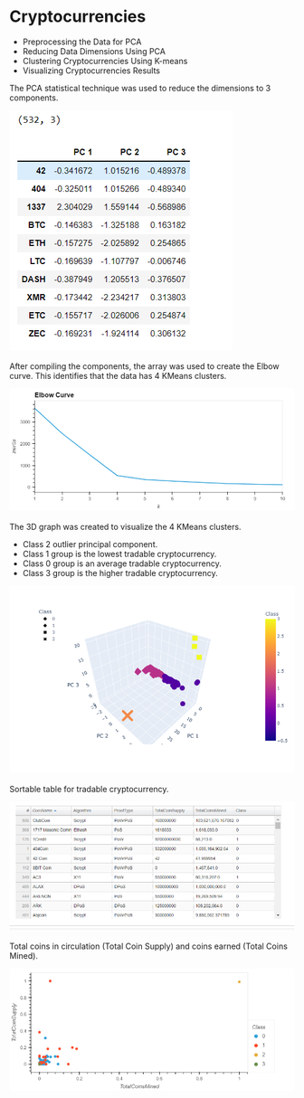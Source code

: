 # Cryptocurrencies

* Preprocessing the Data for PCA
* Reducing Data Dimensions Using PCA
* Clustering Cryptocurrencies Using K-means
* Visualizing Cryptocurrencies Results


The PCA statistical technique was used to reduce the dimensions to 3 components. <br>

![pca](https://github.com/Williamj83/Cryptocurrencies/blob/main/Images/PCA.png)<br>
<br>
After compiling the components, the array was used to create the Elbow curve.  This identifies that the data has 4 KMeans clusters.<br>

![Elbow](https://github.com/Williamj83/Cryptocurrencies/blob/main/Images/Elbow.png)<br>
<br>
The 3D graph was created to visualize the 4 KMeans clusters.<br>

* Class 2 outlier principal component.
* Class 1 group is the lowest tradable cryptocurrency.
* Class 0 group is an average tradable cryptocurrency.
* Class 3 group is the higher tradable cryptocurrency. <br>

![graph](https://github.com/Williamj83/Cryptocurrencies/blob/main/Images/graph.png)<br>
<br>
Sortable table for tradable cryptocurrency.<br>

![table](https://github.com/Williamj83/Cryptocurrencies/blob/main/Images/table.png)<br>
<br>
Total coins in circulation (Total Coin Supply) and coins earned (Total Coins Mined).<br>

![scatter](https://github.com/Williamj83/Cryptocurrencies/blob/main/Images/Scatter.png)
